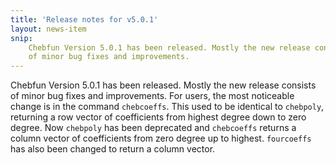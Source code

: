 ```yaml
---
title: 'Release notes for v5.0.1'
layout: news-item
snip:
    Chebfun Version 5.0.1 has been released. Mostly the new release consists
    of minor bug fixes and improvements.
---
```


Chebfun Version 5.0.1 has been released. Mostly the new release consists of
minor bug fixes and improvements. For users, the most noticeable change is in
the command ``chebcoeffs``. This used to be identical to ``chebpoly``,
returning a row vector of coefficients from highest degree down to zero
degree. Now ``chebpoly`` has been deprecated and ``chebcoeffs`` returns a
column vector of coefficients from zero degree up to highest. ``fourcoeffs``
has also been changed to return a column vector.
